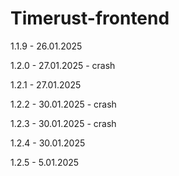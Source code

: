 # Timerust-frontend
1.1.9 - 26.01.2025

1.2.0 - 27.01.2025 - crash

1.2.1 - 27.01.2025

1.2.2 - 30.01.2025 - crash

1.2.3 - 30.01.2025 - crash

1.2.4 - 30.01.2025

1.2.5 - 5.01.2025
